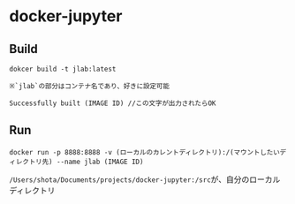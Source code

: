# docker-jupyter

## Build
```shell
dokcer build -t jlab:latest
```
    ※`jlab`の部分はコンテナ名であり、好きに設定可能
```shell
Successfully built (IMAGE ID) //この文字が出力されたらOK
```

## Run
```shell
docker run -p 8888:8888 -v (ローカルのカレントディレクトリ):/(マウントしたいディレクトリ先) --name jlab (IMAGE ID)
```
`/Users/shota/Documents/projects/docker-jupyter:/src`が、自分のローカルディレクトリ